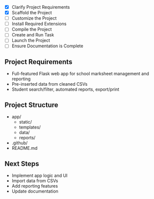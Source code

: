 - [x] Clarify Project Requirements
- [x] Scaffold the Project
- [ ] Customize the Project
- [ ] Install Required Extensions
- [ ] Compile the Project
- [ ] Create and Run Task
- [ ] Launch the Project
- [ ] Ensure Documentation is Complete

## Project Requirements
- Full-featured Flask web app for school marksheet management and reporting
- Pre-inserted data from cleaned CSVs
- Student search/filter, automated reports, export/print

## Project Structure
- app/
  - static/
  - templates/
  - data/
  - reports/
- .github/
- README.md

## Next Steps
- Implement app logic and UI
- Import data from CSVs
- Add reporting features
- Update documentation
